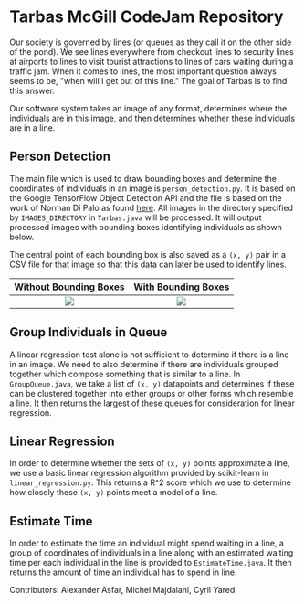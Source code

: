 # Tarbas McGill CodeJam Repository

Our society is governed by lines (or queues as they call it on the other side of the pond). We see lines everywhere from checkout lines to security lines at airports to lines to visit tourist attractions to lines of cars waiting during a traffic jam. When it comes to lines, the most important question always seems to be, "when will I get out of this line." The goal of Tarbas is to find this answer.

Our software system takes an image of any format, determines where the individuals are in this image, and then determines whether these individuals are in a line.

## Person Detection
The main file which is used to draw bounding boxes and determine the coordinates of individuals in an image is `person_detection.py`. It is based on the Google TensorFlow Object Detection API and the file is based on the work of Norman Di Palo as found [here](https://medium.com/nanonets/how-i-built-a-self-flying-drone-to-track-people-in-under-50-lines-of-code-7485de7f828e). All images in the directory specified by `IMAGES_DIRECTORY` in `Tarbas.java` will be processed. It will output processed images with bounding boxes identifying individuals as shown below.

The central point of each bounding box is also saved as a `(x, y)` pair in a CSV file for that image so that this data can later be used to identify lines.

Without Bounding Boxes     |  With Bounding Boxes
:-------------------------:|:-------------------------:
![](https://lh3.googleusercontent.com/22S6YkD_g0TCVTBJRigKrEEaA4TaDx3s8ZS3bIPz8CkyDJf80-ujOSfyW7H0ZOlG6BffDtwYIc-lTHngrGPynB_58CzTMQKMDZA2QoKeu4xqsnD9qsRRFm3h_0-LqPly_vndkc3nAWaXXD2z3kItkZi1-ewHWDAJS5o7CTCqpWiU1CLu3bZ_bNXZf0TW0gxaF_pudNMJrjGh1HYyUvTp1Y4rYLqhsyrHeqT7pbvhuPIWYtx4MHrDMD9POimdnn4c0NmhIa-AdjXD1WCJwoAk0SovTPUEhzHJQDuMV2qjI1tTLf_3iqXHyEJCwuk6mPYnmulUY2quRbSjT8RICAuW-hX0v4eTcYEvWcRDV7rfExwPCbnzQqqW12NRK9KBUr3BCTEm79xkHAwB-bJSpyQCrWuvtc3G8TWX5v77rTWbHoUVjcofgERrNUaKfDn-hodAb-ZfMr2iLiHNftuFOWlQL7oPsa-9sxQXZawKqSRnwG2FP4ASiXin3_Ub4BAruMtVe28OMuiW7cYkPOH6wljpWH-hBnj_qQGTQAa4ChnIA8i3IGQEzHnXn_bi8UYhjUUx9S6RUwE-gQztrzsCbs7oHpyWn9lDfk4H=w1440-h757) | ![](https://lh3.googleusercontent.com/R7_nVAxsdbLEGpZ8tLGp0BfogS0X0JUAo2kqxDRBAQGuZcV9EMcb4vufOcaBKqLzr6zWgoSkH2wCZJFPS-OUfW9yuEtDNbTfyHuJ6RgUpVim5W1Bl88UGOBdnHw4t5L1zMMjP0rldL3JnuVOjikHwzL_H82SvxZEgsFlC0G1OEbOe0tXkKGoXitCOPhOqpWAn-sAsKx5WHDtjF_j1mSGaMtHKkj569mUzn9msGPaM8Uj_8V8glFVfc1knolnXaBxbvoqYsP4lWibcEZe7hjX2qYQlRxetpN2Oro6bnRCGNJQIuN3NCVES2IaxhoIL1lVy9_z7XjeMsHxOhLlV1ZDiZEl89i-FUxLJb87-TliT8vf7LwSpVmYyBMvtTaHuMnAjt1buJxtbgndr6Cc-4dhestnojh7K_Zb63k0Zq0Rj8OWLwLfy51L5w8lvtYfvChy30Dg4lq89NkVIG-YOKleehLdGp5_xXqqIAZApLSHGT10wYGwmgnBPJmJEw31NxEpOBdygfnGCY_T5Zse1__9_ALy55ScfcRpnDcB7Pwz2zDaAXxHwK31e64PwVLGm2AlzQYsCCP9aFOcXyfg2kIfo6286Gvif1gZ=w1440-h757)

## Group Individuals in Queue

A linear regression test alone is not sufficient to determine if there is a line in an image. We need to also determine if there are individuals grouped together which compose something that is similar to a line. In `GroupQueue.java`, we take a list of `(x, y)` datapoints and determines if these can be clustered together into either groups or other forms which resemble a line. It then returns the largest of these queues for consideration for linear regression.

## Linear Regression

In order to determine whether the sets of `(x, y)` points approximate a line, we use a basic linear regression algorithm provided by scikit-learn in `linear_regression.py`. This returns a R^2 score which we use to determine how closely these `(x, y)` points meet a model of a line.

## Estimate Time

In order to estimate the time an individual might spend waiting in a line, a group of coordinates of individuals in a line along with an estimated waiting time per each individual in the line is provided to `EstimateTime.java`. It then returns the amount of time an individual has to spend in line.


Contributors: Alexander Asfar, Michel Majdalani, Cyril Yared
